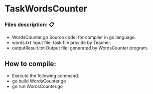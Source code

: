 # TaskWordsCounter
### Files description: 📋

* WordsCounter.go	Source code:  for compiler in go language.
* words.txt		Input file: task file provide by Teacher.
* outputResult.txt      Output file: generated by WordsCounter program.

## How to compile:

* Execute the following command.
* go build WordsCounter.go
* go run WordsCounter.go
